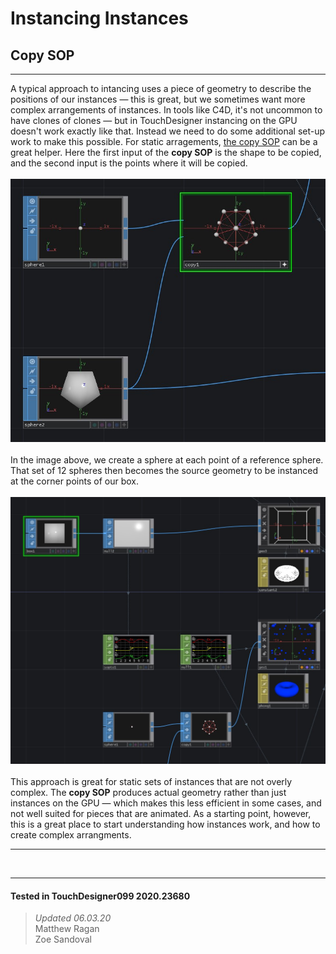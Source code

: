 <!DOCTYPE html>
<html>
<head>    
    <link rel="stylesheet" href="../../../assets/styles.css">
</head>
<body>

<h1>Instancing Instances</h1>
<h2>Copy SOP</h2>
<hr>
<p>
    A typical approach to intancing uses a piece of geometry to describe the positions of our instances — this is great, but we sometimes want more complex arrangements of instances. In tools like C4D, it's not uncommon to have clones of clones — but in TouchDesigner instancing on the GPU doesn't work exactly like that. Instead we need to do some additional set-up work to make this possible. For static arragements, <a href="https://docs.derivative.ca/Copy_SOP">the copy SOP</a> can be a great helper. Here the first input of the <b>copy SOP</b> is the shape to be copied, and the second input is the points where it will be copied.
    <br><br>
    <img src="../../../assets/imgs/instances-of-instnaces/copy-sop/copy-sop-01.jpg">
    <br><br>
    In the image above, we create a sphere at each point of a reference sphere. That set of 12 spheres then becomes the source geometry to be instanced at the corner points of our box.
    <br><br>
    <img src="../../../assets/imgs/instances-of-instnaces/copy-sop/copy-sop-02.jpg">
    <br><br>
    This approach is great for static sets of instances that are not overly complex. The <b>copy SOP</b> produces actual geometry rather than just instances on the GPU — which makes this less efficient in some cases, and not well suited for pieces that are animated. As a starting point, however, this is a great place to start understanding how instances work, and how to create complex arrangments.
</p> 

<hr>

<br>

---

#### Tested in TouchDesigner099 2020.23680 
>*Updated 06.03.20*  
Matthew Ragan  
Zoe Sandoval  